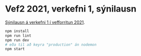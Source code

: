 # Vef2 2021, verkefni 1, sýnilausn

[Sýnilausn á verkefni 1 í vefforritun 2021](https://github.com/vefforritun/vef2-2021-v1).

```bash
npm install
npm run lint
npm run dev
# eða til að keyra "production" án nodemon
npm start
```
